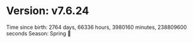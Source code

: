 # Version: v7.6.24
Time since birth: 2764 days, 66336 hours, 3980160 minutes, 238809600 seconds
Season: Spring 🌸
